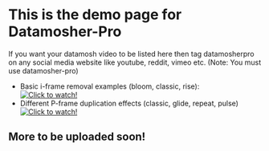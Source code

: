 # This is the demo page for Datamosher-Pro
If you want your datamosh video to be listed here then tag datamosherpro on any social media website like youtube, reddit, vimeo etc. (Note: You must use datamosher-pro)
<br>
- Basic i-frame removal examples (bloom, classic, rise):
<br> [![Click to watch!](https://img.youtube.com/vi/_YZ32Wvl3hk/0.jpg)](https://www.youtube.com/watch?v=_YZ32Wvl3hk)
- Different P-frame duplication effects (classic, glide, repeat, pulse)
<br> [![Click to watch!](https://img.youtube.com/vi/fFhnV19fuzg/0.jpg)](https://youtu.be/fFhnV19fuzg)
## More to be uploaded soon!
